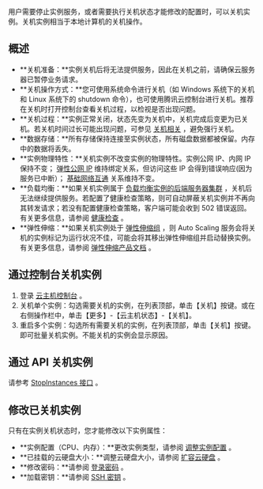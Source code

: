 用户需要停止实例服务，或者需要执行关机状态才能修改的配置时，可以关机实例。关机实例相当于本地计算机的关机操作。

## 概述
 - **关机准备：**实例关机后将无法提供服务，因此在关机之前，请确保云服务器已暂停业务请求。
 - **关机操作方式：**您可使用系统命令进行关机（如 Windows 系统下的关机 和 Linux 系统下的 shutdown 命令），也可使用腾讯云控制台进行关机。推荐在关机时打开控制台查看关机过程，以检视是否出现问题。
 - **关机过程：**实例正常关闭，状态先变为关机中，关机完成后变更为已关机。若关机时间过长可能出现问题，可参见  [关机相关](/doc/product/213/2917) ，避免强行关机。
 - **数据存储：**所有存储保持连接至实例状态，所有磁盘数据都被保留。内存中的数据将丢失。
 - **实例物理特性：**关机实例不改变实例的物理特性。实例公网 IP、内网 IP 保持不变； [弹性公网 IP](/doc/product/213/5733) 维持绑定关系，但访问这些 IP 会得到错误响应(因为服务已中断）； [基础网络互通](/doc/product/215/5002) 关系维持不变。
 - **负载均衡：**如果关机实例属于 [负载均衡实例的后端服务器集群](/doc/product/214/6095) ，关机后无法继续提供服务。若配置了健康检查策略，则可自动屏蔽关机实例并不再向其转发请求；若没有配置健康检查策略，客户端可能会收到 502 错误返回。有关更多信息，请参阅 [健康检查](/doc/product/214/3394) 。
 - **弹性伸缩：**如果关机实例处于 [弹性伸缩组](/doc/product/377/3590) ，则 Auto Scaling 服务会将关机的实例标记为运行状况不佳，可能会将其移出弹性伸缩组并启动替换实例。有关更多信息，请参阅 [弹性伸缩产品文档](/doc/product/377) 。

## 通过控制台关机实例
 1. 登录 [云主机控制台](https://console.cloud.tencent.com/cvm/) 。
 2. 关机单个实例：勾选需要关机的实例，在列表顶部，单击【关机】按键。或在右侧操作栏中，单击【更多】-【云主机状态】-【关机】。
 3. 重启多个实例：勾选所有需要关机的实例，在列表顶部，单击【关机】按键。即可批量关机实例。不能关机的实例会显示原因。

## 通过 API 关机实例
请参考 [StopInstances 接口](/doc/product/213/9383) 。

## 修改已关机实例
只有在实例关机状态时，您才能修改以下实例属性：
- **实例配置（CPU、内存）：**更改实例类型，请参阅 [调整实例配置](/doc/product/213/5730) 。
- **已挂载的云硬盘大小：**调整云硬盘大小，请参阅 [扩容云硬盘](/doc/product/362/5747) 。
- **修改密码：**请参阅 [登录密码](/doc/product/213/6093) 。
- **加载密钥：**请参阅 [SSH 密钥](/doc/product/213/6092) 。
